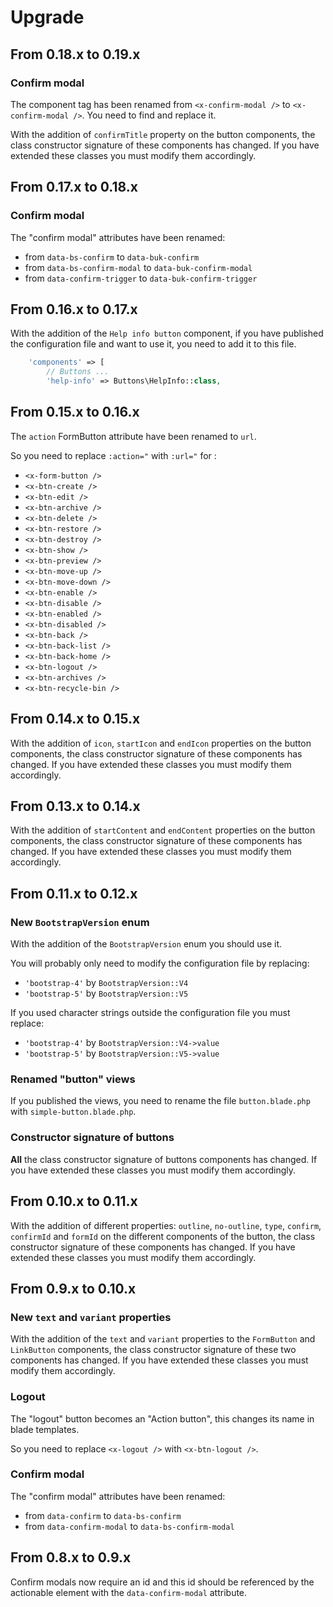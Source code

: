Upgrade
=======

From 0.18.x to 0.19.x
---------------------

### Confirm modal

The component tag has been renamed from `<x-confirm-modal />` to `<x-confirm-modal />`. You need to find and replace it.

With the addition of `confirmTitle` property on the button components, the class constructor signature of these components has changed. If you have extended these classes you must modify them accordingly.


From 0.17.x to 0.18.x
---------------------

### Confirm modal

The "confirm modal" attributes have been renamed:

- from `data-bs-confirm` to `data-buk-confirm`
- from `data-bs-confirm-modal` to `data-buk-confirm-modal`
- from `data-confirm-trigger` to `data-buk-confirm-trigger`


From 0.16.x to 0.17.x
---------------------

With the addition of the `Help info button` component, if you have published the configuration file and want to use it, you need to add it to this file.

```php
    'components' => [
        // Buttons ...
        'help-info' => Buttons\HelpInfo::class,
```


From 0.15.x to 0.16.x
---------------------

The `action` FormButton attribute have been renamed to `url`.

So you need to replace `:action="` with `:url="` for :

- `<x-form-button />`
- `<x-btn-create />`
- `<x-btn-edit />`
- `<x-btn-archive />`
- `<x-btn-delete />`
- `<x-btn-restore />`
- `<x-btn-destroy />`
- `<x-btn-show />`
- `<x-btn-preview />`
- `<x-btn-move-up />`
- `<x-btn-move-down />`
- `<x-btn-enable />`
- `<x-btn-disable />`
- `<x-btn-enabled />`
- `<x-btn-disabled />`
- `<x-btn-back />`
- `<x-btn-back-list />`
- `<x-btn-back-home />`
- `<x-btn-logout />`
- `<x-btn-archives />`
- `<x-btn-recycle-bin />`


From 0.14.x to 0.15.x
---------------------

With the addition of `icon`, `startIcon` and `endIcon` properties on the button components, the class constructor signature of these components has changed. If you have extended these classes you must modify them accordingly.


From 0.13.x to 0.14.x
---------------------

With the addition of `startContent` and `endContent` properties on the button components, the class constructor signature of these components has changed. If you have extended these classes you must modify them accordingly.


From 0.11.x to 0.12.x
---------------------

### New `BootstrapVersion` enum

With the addition of the `BootstrapVersion` enum you should use it.

You will probably only need to modify the configuration file by replacing:
- `'bootstrap-4'` by `BootstrapVersion::V4`
- `'bootstrap-5'` by `BootstrapVersion::V5`

If you used character strings outside the configuration file you must replace:
- `'bootstrap-4'` by `BootstrapVersion::V4->value`
- `'bootstrap-5'` by `BootstrapVersion::V5->value`

### Renamed "button" views

If you published the views, you need to rename the file `button.blade.php` with `simple-button.blade.php`.

### Constructor signature of buttons

**All** the class constructor signature of buttons components has changed. If you have extended these classes you must modify them accordingly.


From 0.10.x to 0.11.x
---------------------

With the addition of different properties: `outline`, `no-outline`, `type`, `confirm`, `confirmId` and `formId` on the different components of the button, the class constructor signature of these components has changed. If you have extended these classes you must modify them accordingly.


From 0.9.x to 0.10.x
--------------------

### New `text` and `variant` properties

With the addition of the `text` and `variant` properties to the `FormButton` and `LinkButton` components, the class constructor signature of these two components has changed. If you have extended these classes you must modify them accordingly.

### Logout

The "logout" button becomes an "Action button", this changes its name in blade templates.

So you need to replace `<x-logout />` with `<x-btn-logout />`.

### Confirm modal

The "confirm modal" attributes have been renamed:

- from `data-confirm` to `data-bs-confirm`
- from `data-confirm-modal` to `data-bs-confirm-modal`


From 0.8.x to 0.9.x
-------------------

Confirm modals now require an id and this id should be referenced by the actionable element with the `data-confirm-modal` attribute.
